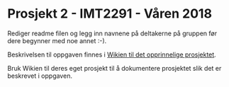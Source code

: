 # Prosjekt 2 - IMT2291 - Våren 2018 #

Rediger readme filen og legg inn navnene på deltakerne på gruppen før dere begynner med noe annet :-).

Beskrivelsen til oppgaven finnes i [Wikien til det opprinnelige prosjektet](https://bitbucket.org/okolloen/imt2291-prosjekt2-v2018/wiki/Home).

Bruk Wikien til deres eget prosjekt til å dokumentere prosjektet slik det er beskrevet i oppgaven.